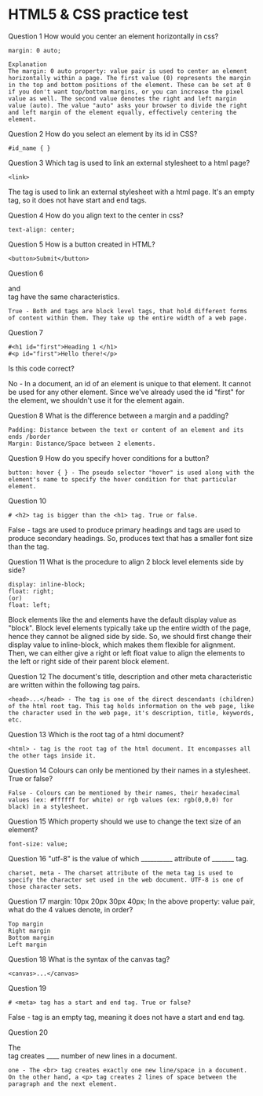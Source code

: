 # HTML5 & CSS practice test

Question 1
How would you center an element horizontally in css?

    margin: 0 auto;

    Explanation
    The margin: 0 auto property: value pair is used to center an element horizontally within a page. The first value (0) represents the margin in the top and bottom positions of the element. These can be set at 0 if you don't want top/bottom margins, or you can increase the pixel value as well. The second value denotes the right and left margin value (auto). The value "auto" asks your browser to divide the right and left margin of the element equally, effectively centering the element.

Question 2
How do you select an element by its id in CSS?

    #id_name { }

Question 3
Which tag is used to link an external stylesheet to a html page?

    <link>

The tag is used to link an external stylesheet with a html page. It's an empty tag, so it does not have start and end tags.

Question 4
How do you align text to the center in css?

    text-align: center;

Question 5
How is a button created in HTML?

    <button>Submit</button>

Question 6
<section> and <div> tag have the same characteristics.

    True - Both and tags are block level tags, that hold different forms of content within them. They take up the entire width of a web page.

Question 7

    #<h1 id="first">Heading 1 </h1>
    #<p id="first">Hello there!</p>

Is this code correct?

  No - In a document, an id of an element is unique to that element. It cannot be used for any other element. Since we've already used the id "first" for the element, we shouldn't use it for the element again.

Question 8
What is the difference between a margin and a padding?

    Padding: Distance between the text or content of an element and its ends /border
    Margin: Distance/Space between 2 elements.

Question 9
How do you specify hover conditions for a button?

    button: hover { } - The pseudo selector "hover" is used along with the element's name to specify the hover condition for that particular element.

Question 10

    # <h2> tag is bigger than the <h1> tag. True or false.

False - tags are used to produce primary headings and tags are used to produce secondary headings. So, produces text that has a smaller font size than the tag.

Question 11
What is the procedure to align 2 block level elements side by side?

    display: inline-block;
    float: right;
    (or)
    float: left;

Block elements like the and elements have the default display value as "block". Block level elements typically take up the entire width of the page, hence they cannot be aligned side by side. So, we should first change their display value to inline-block, which makes them flexible for alignment. Then, we can either give a right or left float value to align the elements to the left or right side of their parent block element.

Question 12
The document's title, description and other meta characteristic are written within the following tag pairs.

    <head>...</head> - The tag is one of the direct descendants (children) of the html root tag. This tag holds information on the web page, like the character used in the web page, it's description, title, keywords, etc.

Question 13
Which is the root tag of a html document?

    <html> - tag is the root tag of the html document. It encompasses all the other tags inside it.

Question 14
Colours can only be mentioned by their names in a stylesheet. True or false?

    False - Colours can be mentioned by their names, their hexadecimal values (ex: #ffffff for white) or rgb values (ex: rgb(0,0,0) for black) in a stylesheet.

Question 15
Which property should we use to change the text size of an element?

    font-size: value;

Question 16
"utf-8" is the value of which __________ attribute of _______ tag.

    charset, meta - The charset attribute of the meta tag is used to specify the character set used in the web document. UTF-8 is one of those character sets.

Question 17
margin: 10px 20px 30px 40px;   In the above property: value pair, what do the 4 values denote, in order?

    Top margin
    Right margin
    Bottom margin
    Left margin

Question 18
What is the syntax of the canvas tag?

    <canvas>...</canvas>

Question 19

    # <meta> tag has a start and end tag. True or false?

  False - tag is an empty tag, meaning it does not have a start and end tag.

Question 20

The <br> tag creates ____ number of new lines in a document.

    one - The <br> tag creates exactly one new line/space in a document. On the other hand, a <p> tag creates 2 lines of space between the paragraph and the next element.
